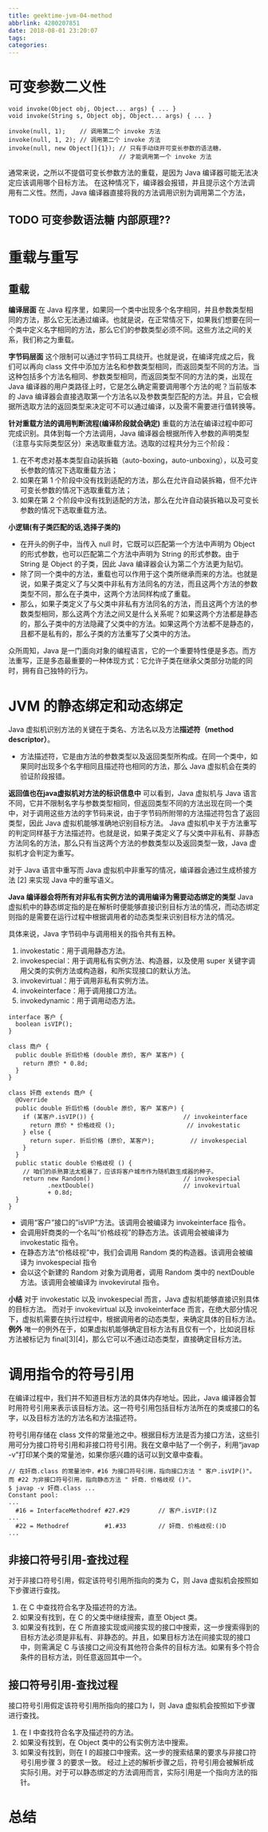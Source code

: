 ```yaml
---
title: geektime-jvm-04-method
abbrlink: 4280207851
date: 2018-08-01 23:20:07
tags:
categories:
---
```



# 可变参数二义性
```
void invoke(Object obj, Object... args) { ... }
void invoke(String s, Object obj, Object... args) { ... }

invoke(null, 1);    // 调用第二个 invoke 方法
invoke(null, 1, 2); // 调用第二个 invoke 方法
invoke(null, new Object[]{1}); // 只有手动绕开可变长参数的语法糖，
                               // 才能调用第一个 invoke 方法
```

通常来说，之所以不提倡可变长参数方法的重载，是因为 Java 编译器可能无法决定应该调用哪个目标方法。
在这种情况下，编译器会报错，并且提示这个方法调用有二义性。然而，Java 编译器直接将我的方法调用识别为调用第二个方法，


## TODO 可变参数语法糖 内部原理??

# 重载与重写

## 重载
**编译层面**
在 Java 程序里，如果同一个类中出现多个名字相同，并且参数类型相同的方法，那么它无法通过编译。也就是说，在正常情况下，如果我们想要在同一个类中定义名字相同的方法，那么它们的参数类型必须不同。这些方法之间的关系，我们称之为重载。

**字节码层面**
这个限制可以通过字节码工具绕开。也就是说，在编译完成之后，我们可以再向 class 文件中添加方法名和参数类型相同，而返回类型不同的方法。当这种包括多个方法名相同、参数类型相同，而返回类型不同的方法的类，出现在 Java 编译器的用户类路径上时，它是怎么确定需要调用哪个方法的呢？当前版本的 Java 编译器会直接选取第一个方法名以及参数类型匹配的方法。并且，它会根据所选取方法的返回类型来决定可不可以通过编译，以及需不需要进行值转换等。

**针对重载方法的调用判断流程(编译阶段就会确定)**
重载的方法在编译过程中即可完成识别。具体到每一个方法调用，Java 编译器会根据所传入参数的声明类型（注意与实际类型区分）来选取重载方法。选取的过程共分为三个阶段：
1. 在不考虑对基本类型自动装拆箱（auto-boxing，auto-unboxing），以及可变长参数的情况下选取重载方法；
2. 如果在第 1 个阶段中没有找到适配的方法，那么在允许自动装拆箱，但不允许可变长参数的情况下选取重载方法；
3. 如果在第 2 个阶段中没有找到适配的方法，那么在允许自动装拆箱以及可变长参数的情况下选取重载方法。

**小逻辑(有子类匹配的话,选择子类的)**
- 在开头的例子中，当传入 null 时，它既可以匹配第一个方法中声明为 Object 的形式参数，也可以匹配第二个方法中声明为 String 的形式参数。由于 String 是 Object 的子类，因此 Java 编译器会认为第二个方法更为贴切。
- 除了同一个类中的方法，重载也可以作用于这个类所继承而来的方法。也就是说，如果子类定义了与父类中非私有方法同名的方法，而且这两个方法的参数类型不同，那么在子类中，这两个方法同样构成了重载。
- 那么，如果子类定义了与父类中非私有方法同名的方法，而且这两个方法的参数类型相同，那么这两个方法之间又是什么关系呢？如果这两个方法都是静态的，那么子类中的方法隐藏了父类中的方法。如果这两个方法都不是静态的，且都不是私有的，那么子类的方法重写了父类中的方法。

众所周知，Java 是一门面向对象的编程语言，它的一个重要特性便是多态。而方法重写，正是多态最重要的一种体现方式：它允许子类在继承父类部分功能的同时，拥有自己独特的行为。

# JVM 的静态绑定和动态绑定

Java 虚拟机识别方法的关键在于类名、方法名以及方法**描述符（method descriptor）**。
- 方法描述符，它是由方法的参数类型以及返回类型所构成。在同一个类中，如果同时出现多个名字相同且描述符也相同的方法，那么 Java 虚拟机会在类的验证阶段报错。


**返回值也在java虚拟机对方法的标识信息中**
可以看到，Java 虚拟机与 Java 语言不同，它并不限制名字与参数类型相同，但返回类型不同的方法出现在同一个类中，对于调用这些方法的字节码来说，由于字节码所附带的方法描述符包含了返回类型，因此 Java 虚拟机能够准确地识别目标方法。
Java 虚拟机中关于方法重写的判定同样基于方法描述符。也就是说，如果子类定义了与父类中非私有、非静态方法同名的方法，那么只有当这两个方法的参数类型以及返回类型一致，Java 虚拟机才会判定为重写。


对于 Java 语言中重写而 Java 虚拟机中非重写的情况，编译器会通过生成桥接方法 [2] 来实现 Java 中的重写语义。

**Java 编译器会将所有对非私有实例方法的调用编译为需要动态绑定的类型**
Java 虚拟机中的静态绑定指的是在解析时便能够直接识别目标方法的情况，而动态绑定则指的是需要在运行过程中根据调用者的动态类型来识别目标方法的情况。

具体来说，Java 字节码中与调用相关的指令共有五种。
1. invokestatic：用于调用静态方法。
2. invokespecial：用于调用私有实例方法、构造器，以及使用 super 关键字调用父类的实例方法或构造器，和所实现接口的默认方法。
3. invokevirtual：用于调用非私有实例方法。
4. invokeinterface：用于调用接口方法。
5. invokedynamic：用于调用动态方法。

```
interface 客户 {
  boolean isVIP();
}

class 商户 {
  public double 折后价格 (double 原价, 客户 某客户) {
    return 原价 * 0.8d;
  }
}

class 奸商 extends 商户 {
  @Override
  public double 折后价格 (double 原价, 客户 某客户) {
    if (某客户.isVIP()) {                         // invokeinterface      
      return 原价 * 价格歧视 ();                    // invokestatic
    } else {
      return super. 折后价格 (原价, 某客户);          // invokespecial
    }
  }
  public static double 价格歧视 () {
    // 咱们的杀熟算法太粗暴了，应该将客户城市作为随机数生成器的种子。
    return new Random()                          // invokespecial
           .nextDouble()                         // invokevirtual
           + 0.8d;
  }
}
```

- 调用“客户”接口的”isVIP“方法。该调用会被编译为 invokeinterface 指令。
- 会调用奸商类的一个名叫“价格歧视”的静态方法。该调用会被编译为 invokestatic 指令。
- 在静态方法“价格歧视”中，我们会调用 Random 类的构造器。该调用会被编译为 invokespecial 指令
- 会以这个新建的 Random 对象为调用者，调用 Random 类中的 nextDouble 方法。该调用会被编译为 invokevirutal 指令。


**小结**
对于 invokestatic 以及 invokespecial 而言，Java 虚拟机能够直接识别具体的目标方法。
而对于 invokevirtual 以及 invokeinterface 而言，在绝大部分情况下，虚拟机需要在执行过程中，根据调用者的动态类型，来确定具体的目标方法。
**例外**
唯一的例外在于，如果虚拟机能够确定目标方法有且仅有一个，比如说目标方法被标记为 final[3][4]，那么它可以不通过动态类型，直接确定目标方法。

# 调用指令的符号引用
在编译过程中，我们并不知道目标方法的具体内存地址。因此，Java 编译器会暂时用符号引用来表示该目标方法。这一符号引用包括目标方法所在的类或接口的名字，以及目标方法的方法名和方法描述符。

符号引用存储在 class 文件的常量池之中。根据目标方法是否为接口方法，这些引用可分为接口符号引用和非接口符号引用。我在文章中贴了一个例子，利用“javap -v”打印某个类的常量池，如果你感兴趣的话可以到文章中查看。

```
// 在奸商.class 的常量池中，#16 为接口符号引用，指向接口方法 " 客户.isVIP()"。而 #22 为非接口符号引用，指向静态方法 " 奸商. 价格歧视 ()"。
$ javap -v 奸商.class ...
Constant pool:
...
  #16 = InterfaceMethodref #27.#29        // 客户.isVIP:()Z
...
  #22 = Methodref          #1.#33         // 奸商. 价格歧视:()D
...
```

## 非接口符号引用-查找过程
对于非接口符号引用，假定该符号引用所指向的类为 C，则 Java 虚拟机会按照如下步骤进行查找。
1. 在 C 中查找符合名字及描述符的方法。
2. 如果没有找到，在 C 的父类中继续搜索，直至 Object 类。
3. 如果没有找到，在 C 所直接实现或间接实现的接口中搜索，这一步搜索得到的目标方法必须是非私有、非静态的。并且，如果目标方法在间接实现的接口中，则需满足 C 与该接口之间没有其他符合条件的目标方法。如果有多个符合条件的目标方法，则任意返回其中一个。

## 接口符号引用-查找过程
接口符号引用假定该符号引用所指向的接口为 I，则 Java 虚拟机会按照如下步骤进行查找。
1. 在 I 中查找符合名字及描述符的方法。
2. 如果没有找到，在 Object 类中的公有实例方法中搜索。
3. 如果没有找到，则在 I 的超接口中搜索。这一步的搜索结果的要求与非接口符号引用步骤 3 的要求一致。
经过上述的解析步骤之后，符号引用会被解析成实际引用。对于可以静态绑定的方法调用而言，实际引用是一个指向方法的指针。


# 总结
